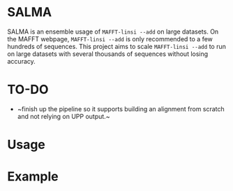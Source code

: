 # SALMA
SALMA is an ensemble usage of `MAFFT-linsi --add` on large datasets. On the MAFFT webpage, `MAFFT-linsi --add` is only recommended to a few hundreds of sequences. This project aims to scale `MAFFT-linsi --add` to run on large datasets with several thousands of sequences without losing accuracy.

# TO-DO
* ~finish up the pipeline so it supports building an alignment from scratch and not relying on UPP output.~

# Usage

# Example

